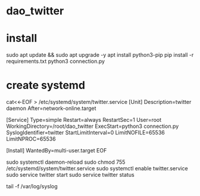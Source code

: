 # dao_twitter

# install
sudo apt update && sudo apt upgrade -y
apt install python3-pip
pip install -r requirements.txt
python3 connection.py



# create systemd

cat<<-EOF > /etc/systemd/system/twitter.service
[Unit]
Description=twitter daemon
After=network-online.target

[Service]
Type=simple
Restart=always
RestartSec=1
User=root
WorkingDirectory=/root/dao_twitter
ExecStart=python3 connection.py
SyslogIdentifier=twitter
StartLimitInterval=0
LimitNOFILE=65536
LimitNPROC=65536

[Install]
WantedBy=multi-user.target
EOF



sudo systemctl daemon-reload
sudo chmod 755 /etc/systemd/system/twitter.service
sudo systemctl enable twitter.service
sudo service twitter start 
sudo service twitter status

tail -f /var/log/syslog